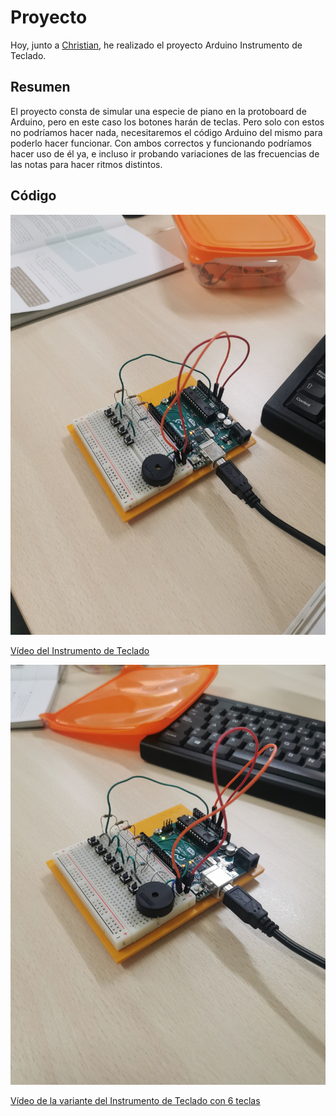                                                  
# Proyecto

Hoy, junto a [Christian](https://github.com/Tabrih), he realizado el proyecto Arduino Instrumento de Teclado.

## Resumen

El proyecto consta de simular una especie de piano en la protoboard de Arduino, pero en este caso los botones harán de teclas. Pero solo con estos no podríamos hacer nada, necesitaremos el código Arduino del mismo para poderlo hacer funcionar. Con ambos correctos y funcionando podríamos hacer uso de él ya, e incluso ir probando variaciones de las frecuencias de las notas para hacer ritmos distintos.

## Código


![](https://github.com/Tabrih/Arduino/blob/main/Archivos/IMG_20211214_105502.jpg)

[Vídeo del Instrumento de Teclado](https://raw.githubusercontent.com/Tabrih/Arduino/main/Archivos/VID_20211214_105519.mp4)


![](https://github.com/miguelamgel1107/Arduino/blob/main/Archivos/IMG_20211214_121155.jpg)

[Vídeo de la variante del Instrumento de Teclado con 6 teclas](https://raw.githubusercontent.com/miguelamgel1107/Arduino/main/Archivos/VID_20211214_121205.mp4)
